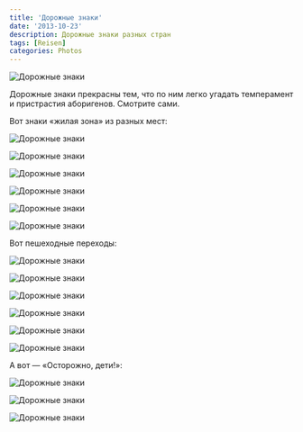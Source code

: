 ```yaml
---
title: 'Дорожные знаки'
date: '2013-10-23'
description: Дорожные знаки разных стран
tags: [Reisen]
categories: Photos
---
```

<div class='preview'><img src='{{urls.media}}/RoadSigns.jpg' alt='Дорожные знаки'></div>

Дорожные знаки прекрасны тем, что по ним легко угадать темперамент и пристрастия аборигенов. Смотрите сами.

Вот знаки «жилая зона» из разных мест:

<a id='d5f7d3b011fbc1d93fec50c55a70ec61-600'></a>![Дорожные знаки]({{urls.media}}/d5f7d3b011fbc1d93fec50c55a70ec61-600.jpg 'В Риге по улицам ездят Запорожцы, а дети обладают явными вторичными половыми признаками.')

<a id='baaf9f388006f5e438b25f6b1db3e645-600'></a>![Дорожные знаки]({{urls.media}}/baaf9f388006f5e438b25f6b1db3e645-600.jpg 'В Гетеборге машина, выехавшая из шпиля ратуши, пытается не позволить папе воссоединиться с дочкой.')

<a id='93a8c78ccc537c58ea4b76a990ad787e-600'></a>![Дорожные знаки]({{urls.media}}/93a8c78ccc537c58ea4b76a990ad787e-600.jpg 'В Гранаде папа, вышедший поиграть с ребенком в «Мяч под колесами», носит ремень.')

<a id='639ff8022d82e715e621d1e4ae9eb879-600'></a>![Дорожные знаки]({{urls.media}}/639ff8022d82e715e621d1e4ae9eb879-600.jpg 'Мадридский почти такой же, только машина уже проехала за дом.')

<a id='9ccad92d1cec205c2ecd192e54c27c38-600'></a>![Дорожные знаки]({{urls.media}}/9ccad92d1cec205c2ecd192e54c27c38-600.jpg 'Впрочем, в Мадриде есть художники и поленивее.')

<a id='f597c61822264519ba7e7212583e6d74-600'></a>![Дорожные знаки]({{urls.media}}/f597c61822264519ba7e7212583e6d74-600.jpg 'А есть и совсем ленивые.')

Вот пешеходные переходы:

<a id='bd9c059b73c2a407c9624483b772ed9a-600'></a>![Дорожные знаки]({{urls.media}}/bd9c059b73c2a407c9624483b772ed9a-600.jpg 'Мадридский пешеход изломан в плечах и набычен черепом.')

<!-- <a id='f5813eab4f9a22125ae9d1ffeca53d3e-600'></a>![Дорожные знаки]({{urls.media}}/f5813eab4f9a22125ae9d1ffeca53d3e-600.jpg '') -->

<a id='80648a20fbc55ee27f722a1eef0f217c-600'></a>![Дорожные знаки]({{urls.media}}/80648a20fbc55ee27f722a1eef0f217c-600.jpg 'Толедский явно срисован со столичного, но крепче и не пытается никого забодать.')

<a id='16b400f570203c9ebabc69f9c454878f-600'></a>![Дорожные знаки]({{urls.media}}/16b400f570203c9ebabc69f9c454878f-600.jpg 'А феминистки Толедо — за равноправие везде, включая знаки.')

<a id='2897fe3a3dbd05bce7fba35fd5e9c4d4-600'></a>![Дорожные знаки]({{urls.media}}/2897fe3a3dbd05bce7fba35fd5e9c4d4-600.jpg 'Лэрдаль. Норвежский пешеход — копия Доктора Верховцева из «Тайны третьей планеты».')

<a id='956d6868f5d4cbe2ae16f71349be1461-600'></a>![Дорожные знаки]({{urls.media}}/956d6868f5d4cbe2ae16f71349be1461-600.jpg 'В Риге дорогу можно переходить только баскетболистам и балетным.')

<a id='40c879d783ab0f403a2353aa5fb44acd-600'></a>![Дорожные знаки]({{urls.media}}/40c879d783ab0f403a2353aa5fb44acd-600.jpg 'В Нюборге у пешеходов сгибаются суставы только в правой части тела, зато конечности левой в полтора раза толще.')

А вот — «Осторожно, дети!»:

<a id='4a45ccd9275677f2c6715b5099c19e60-600'></a>![Дорожные знаки]({{urls.media}}/4a45ccd9275677f2c6715b5099c19e60-600.jpg 'В Кордове, снаружи городской стены, мальчик в килте бежит за волшебным парящим параллелепипедом. Его догоняет девочка с бантиком в виде мальтийского креста и ридикюлем.')

<a id='f1fccc4d27a277f384a100cf203de5c2-600'></a>![Дорожные знаки]({{urls.media}}/f1fccc4d27a277f384a100cf203de5c2-600.jpg 'А вот внутри городской стены — беременная девочка и слепой мальчик, страдающие артрозом коленного сустава, идут по канату.')

<a id='d8668720b03c9557337ad832386df5ea-600'></a>![Дорожные знаки]({{urls.media}}/d8668720b03c9557337ad832386df5ea-600.jpg 'Рижские дети убежали со знака «Двор», схватили портфели и унеслись в неизвестном направлении.')

